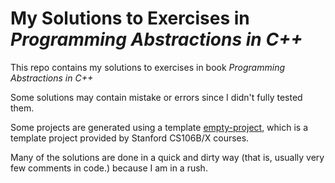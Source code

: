 # My Solutions to Exercises in *Programming Abstractions in C++*

This repo contains my solutions to exercises in book *Programming Abstractions in C++*

Some solutions may contain mistake or errors since I didn't fully tested them.

Some projects are generated using a template [empty-project](./empty-project), which is a template project provided by Stanford CS106B/X courses.

Many of the solutions are done in a quick and dirty way (that is, usually very few comments in code.) because I am in a rush.

